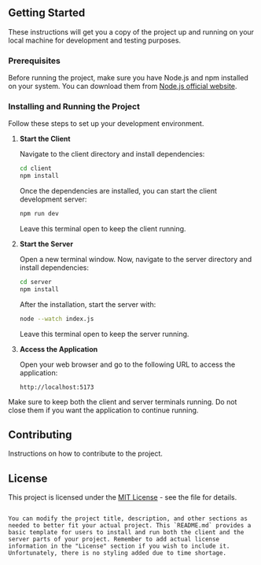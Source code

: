 

## Getting Started

These instructions will get you a copy of the project up and running on your local machine for development and testing purposes.

### Prerequisites

Before running the project, make sure you have Node.js and npm installed on your system. You can download them from [Node.js official website](https://nodejs.org/).

### Installing and Running the Project

Follow these steps to set up your development environment.

1. **Start the Client**

   Navigate to the client directory and install dependencies:

   ```bash
   cd client
   npm install
   ```

   Once the dependencies are installed, you can start the client development server:

   ```bash
   npm run dev
   ```

   Leave this terminal open to keep the client running.

2. **Start the Server**

   Open a new terminal window. Now, navigate to the server directory and install dependencies:

   ```bash
   cd server
   npm install
   ```

   After the installation, start the server with:

   ```bash
   node --watch index.js
   ```

   Leave this terminal open to keep the server running.

3. **Access the Application**

   Open your web browser and go to the following URL to access the application:

   ```
   http://localhost:5173
   ```

Make sure to keep both the client and server terminals running. Do not close them if you want the application to continue running.

## Contributing

Instructions on how to contribute to the project.

## License

This project is licensed under the [MIT License](LICENSE.md) - see the file for details.
```

You can modify the project title, description, and other sections as needed to better fit your actual project. This `README.md` provides a basic template for users to install and run both the client and the server parts of your project. Remember to add actual license information in the "License" section if you wish to include it.
Unfortunately, there is no styling added due to time shortage.
